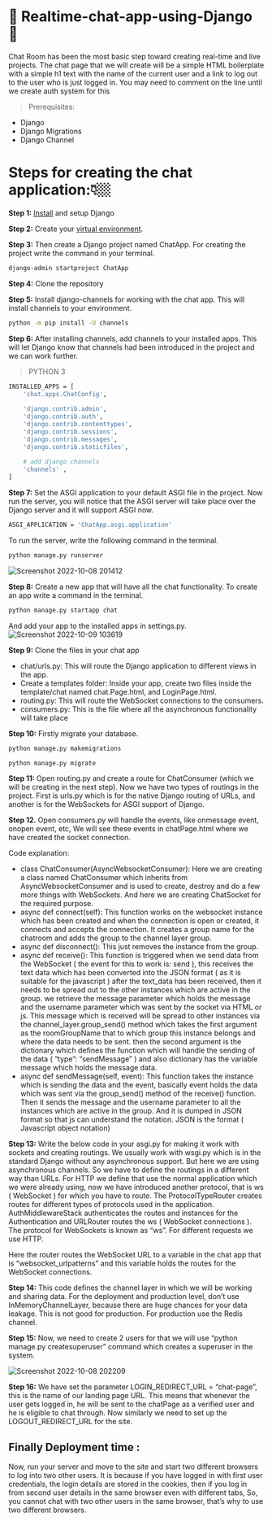 # 💬 Realtime-chat-app-using-Django 💬 
 Chat Room has been the most basic step toward creating real-time and live projects. The chat page that we will create will be a simple HTML boilerplate with a simple h1 text with the name of the current user and a link to log out to the user who is just logged in. You may need to comment on the line until we create auth system for this

> Prerequisites:

* Django
* Django Migrations
* Django Channel

# Steps for creating the chat application:👇🏼
**Step 1:** [Install](https://www.geeksforgeeks.org/django-introduction-and-installation/#:~:text=activate-,Install%20Django,-%2D%20Install%20django) and setup Django

**Step 2:** Create your [virtual environment](https://www.geeksforgeeks.org/python-virtual-environment/).

**Step 3:** Then create a Django project named ChatApp. For creating the project write the command in your terminal.
```sh
django-admin startproject ChatApp
```
**Step 4:** Clone the repository

**Step 5:** Install django-channels for working with the chat app. This will install channels to your environment.
```sh
python -m pip install -U channels
```
**Step 6:** After installing channels, add channels to your installed apps. This will let Django know that channels had been introduced in the project and we can work further.
> PYTHON 3
```sh
INSTALLED_APPS = [
	'chat.apps.ChatConfig',
	
	'django.contrib.admin',
	'django.contrib.auth',
	'django.contrib.contenttypes',
	'django.contrib.sessions',
	'django.contrib.messages',
	'django.contrib.staticfiles',
	
	# add django channels
	'channels' ,
]

```
**Step 7:** Set the ASGI application to your default ASGI file in the project. Now run the server, you will notice that the ASGI server will take place over the Django server and it will support ASGI now.
```sh
ASGI_APPLICATION = 'ChatApp.asgi.application'
```
To run the server, write the following command in the terminal.
```sh
python manage.py runserver

```
![Screenshot 2022-10-08 201412](https://user-images.githubusercontent.com/102956488/194713167-1b9d803c-857e-434b-a6e6-d34ce6f3e51b.png)

**Step 8:** Create a new app that will have all the chat functionality. To create an app write a command in the terminal. 
```sh
python manage.py startapp chat
```
And add your app to the installed apps in settings.py.
![Screenshot 2022-10-09 103619](https://user-images.githubusercontent.com/102956488/194739375-b53824e4-d71b-4dc5-ad32-2bbd20535a9f.png)

**Step 9:** Clone the files in your chat app 
* chat/urls.py: This will route the Django application to different views in the app.    
* Create a templates folder: Inside your app, create two files inside the template/chat named chat.Page.html, and LoginPage.html.
* routing.py: This will route the WebSocket connections to the consumers.
* consumers.py: This is  the file where all the asynchronous functionality will take place

**Step 10:** Firstly migrate your database. 
```sh
python manage.py makemigrations
```
```sh
python manage.py migrate
```

**Step 11:** Open routing.py and create a route for ChatConsumer (which we will be creating in the next step). Now we have two types of routings in the project. First is urls.py which is for the native Django routing of URLs, and another is for the WebSockets for ASGI support of Django. 

**Step 12.** Open consumers.py will handle the events, like onmessage event, onopen event, etc, We will see these events in chatPage.html where we have created the socket connection. 

Code explanation: 

* class ChatConsumer(AsyncWebsocketConsumer): Here we are creating a class named ChatConsumer which inherits from AsyncWebsocketConsumer and is used to create, destroy and do a few more things with WebSockets. And here we are creating ChatSocket for the required purpose.
* async def connect(self): This function works on the websocket instance which has been created and when the connection is open or created, it connects and accepts the connection. It creates a group name for the chatroom and adds the group to the channel layer group. 
* async def disconnect(): This just removes the instance from the group. 
* async def receive(): This function is triggered when we send data from the WebSocket ( the event for this to work is: send ), this receives the text data which has been converted into the JSON format ( as it is suitable for the javascript ) after the text_data has been received, then it needs to be spread out to the other instances which are active in the group. we retrieve the message parameter which holds the message and the username parameter which was sent by the socket via HTML or js. This message which is received will be spread to other instances via the channel_layer.group_send() method which takes the first argument as the roomGroupName that to which group this instance belongs and where the data needs to be sent. then the second argument is the dictionary which defines the function which will handle the sending of the data ( “type”: “sendMessage” ) and also dictionary has the variable message which holds the message data.
* async def sendMessage(self, event): This function takes the instance which is sending the data and the event, basically event holds the data which was sent via the group_send() method of the receive() function. Then it sends the message and the username parameter to all the instances which are active in the group. And it is dumped in JSON format so that js can understand the notation. JSON is the format ( Javascript object notation)

**Step 13:** Write the below code in your asgi.py for making it work with sockets and creating routings. 
We usually work with wsgi.py which is in the standard Django without any asynchronous support. But here we are using asynchronous channels. So we have to define the routings in a different way than URLs. For HTTP we define that use the normal application which we were already using, now we have introduced another protocol, that is ws ( WebSocket ) for which you have to route. The ProtocolTypeRouter creates routes for different types of protocols used in the application. AuthMiddlewareStack authenticates the routes and instances for the Authentication and URLRouter routes the ws ( WebSocket connections ). The protocol for WebSockets is known as “ws”. For different requests we use HTTP.

Here the router routes the WebSocket URL to a variable in the chat app that is “websocket_urlpatterns” and this variable holds the routes for the WebSocket connections. 

**Step 14:** This code defines the channel layer in which we will be working and sharing data. For the deployment and production level, don’t use InMemoryChannelLayer, because there are huge chances for your data leakage. This is not good for production. For production use the Redis channel.

**Step 15:** Now, we need to create 2 users for that we will use “python manage.py createsuperuser” command which creates a superuser in the system. 

![Screenshot 2022-10-08 202209](https://user-images.githubusercontent.com/102956488/194713500-0b432de7-0c3d-49f4-ae6c-8d5bd26d4b55.png)

**Step 16:** We have set the parameter LOGIN_REDIRECT_URL = “chat-page”, this is the name of our landing page URL. This means that whenever the user gets logged in, he will be sent to the chatPage as a verified user and he is eligible to chat through. Now similarly we need to set up the LOGOUT_REDIRECT_URL for the site. 

## Finally Deployment time :
Now, run your server and move to the site and start two different browsers to log into two other users. It is because if you have logged in with first user credentials, the login details are stored in the cookies, then if you log in from second user details in the same browser even with different tabs, So, you cannot chat with two other users in the same browser, that’s why to use two different browsers. 

